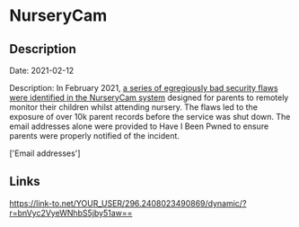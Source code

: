 # NurseryCam

## Description

Date: 2021-02-12

Description:
In February 2021, <a href="https://www.theregister.com/2021/02/18/nurserycam_security_problems_footfallcam_ltd/" target="_blank" rel="noopener">a series of egregiously bad security flaws were identified in the NurseryCam system</a> designed for parents to remotely monitor their children whilst attending nursery. The flaws led to the exposure of over 10k parent records before the service was shut down. The email addresses alone were provided to Have I Been Pwned to ensure parents were properly notified of the incident.


['Email addresses']

## Links

https://link-to.net/YOUR_USER/296.2408023490869/dynamic/?r=bnVyc2VyeWNhbS5jby51aw==
